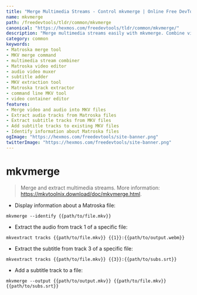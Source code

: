 ```yaml
---
title: "Merge Multimedia Streams - Control mkvmerge | Online Free DevTools by Hexmos"
name: mkvmerge
path: /freedevtools/tldr/common/mkvmerge
canonical: "https://hexmos.com/freedevtools/tldr/common/mkvmerge/"
description: "Merge multimedia streams easily with mkvmerge. Combine video, audio, and subtitles into Matroska files. Free online tool, no registration required."
category: common
keywords:
- Matroska merge tool
- MKV merge command
- multimedia stream combiner
- Matroska video editor
- audio video muxer
- subtitle adder
- MKV extraction tool
- Matroska track extractor
- command line MKV tool
- video container editor
features:
- Merge video and audio into MKV files
- Extract audio tracks from Matroska files
- Extract subtitle tracks from MKV files
- Add subtitle tracks to existing MKV files
- Identify information about Matroska files
ogImage: "https://hexmos.com/freedevtools/site-banner.png"
twitterImage: "https://hexmos.com/freedevtools/site-banner.png"
---
```


# mkvmerge

> Merge and extract multimedia streams.
> More information: <https://mkvtoolnix.download/doc/mkvmerge.html>.

- Display information about a Matroska file:

`mkvmerge --identify {{path/to/file.mkv}}`

- Extract the audio from track 1 of a specific file:

`mkvextract tracks {{path/to/file.mkv}} {{1}}:{{path/to/output.webm}}`

- Extract the subtitle from track 3 of a specific file:

`mkvextract tracks {{path/to/file.mkv}} {{3}}:{{path/to/subs.srt}}`

- Add a subtitle track to a file:

`mkvmerge --output {{path/to/output.mkv}} {{path/to/file.mkv}} {{path/to/subs.srt}}`
